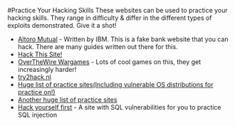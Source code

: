 #Practice Your Hacking Skills
These websites can be used to practice your hacking skills. They range in difficulty & differ in the different types of exploits demonstrated. Give it a shot!

* [Altoro Mutual](http://demo.testfire.net/bank/login.aspx) - Written by IBM. This is a fake bank website that you can hack. There are many guides written out there for this.
* [Hack This Site!](https://www.hackthissite.org/)
* [OverTheWire Wargames](http://overthewire.org/wargames/) - Lots of cool games on this, they get increasingly harder!
* [try2hack.nl](http://www.try2hack.nl/)
* [Huge list of practice sites(Including vulnerable OS distributions for practice on!)](http://www.felipemartins.info/2015/03/pentesting-vulnerable-study-frameworks-complete-list/)
* [Another huge list of practice sites](https://securitythoughts.wordpress.com/2010/03/22/vulnerable-web-applications-for-learning/)
* [Hack yourself first](http://hackyourselffirst.troyhunt.com/) - A site with SQL vulnerabilities for you to practice SQL injection
